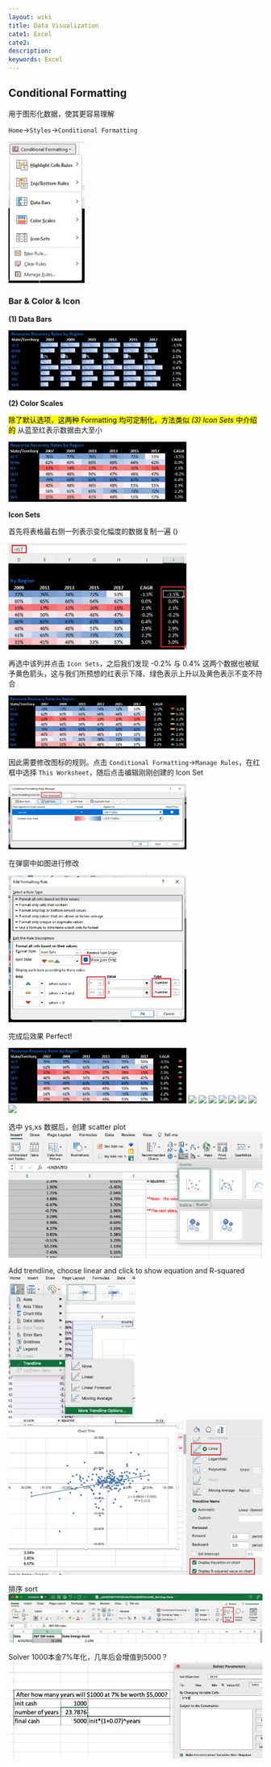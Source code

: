 ```yaml
---
layout: wiki
title: Data Visualization
cate1: Excel
cate2:
description: 
keywords: Excel
---
```


## Conditional Formatting
用于图形化数据，使其更容易理解

`Home`$\to$`Styles`$\to$`Conditional Formatting`

<img src="/images/2022-06/Snipaste_2022-06-05_19-58-59.png"  width="30%">

### Bar & Color & Icon
**(1) Data Bars**

<img src="/images/2022-06/Snipaste_2022-06-05_20-00-53.png"  width="70%">

**(2) Color Scales**

<span style="background-color: yellow; color: black;">除了默认选项，这两种 Formatting 均可定制化，方法类似 *(3) Icon Sets* 中介绍的</span>
从蓝至红表示数据由大至小

<img src="/images/2022-06/Snipaste_2022-06-05_20-02-06.png"  width="70%">

**Icon Sets**

首先将表格最右侧一列表示变化幅度的数据复制一遍 ()

<img src="/images/2022-06/Snipaste_2022-06-05_20-05-12.png"  width="70%">

再选中该列并点击 `Icon Sets`，之后我们发现 -0.2% 与 0.4% 这两个数据也被赋予黄色箭头，这与我们所预想的红表示下降、绿色表示上升以及黄色表示不变不符合

<img src="/images/2022-06/Snipaste_2022-06-05_20-06-13.png"  width="70%">

因此需要修改图标的规则。点击 `Conditional Formatting`$\to$`Manage Rules`，在红框中选择 `This Worksheet`，随后点击编辑刚刚创建的 Icon Set

<img src="/images/2022-06/Snipaste_2022-06-05_20-10-44.png"  width="70%">

在弹窗中如图进行修改

<img src="/images/2022-06/Snipaste_2022-06-05_20-12-32.png"  width="70%">

完成后效果 Perfect!

<img src="/images/2022-06/Snipaste_2022-06-05_20-13-19.png"  width="70%">


<img src="/images/2022-06/.png"  width="70%">
<img src="/images/2022-06/.png"  width="70%">
<img src="/images/2022-06/.png"  width="70%">
<img src="/images/2022-06/.png"  width="70%">
<img src="/images/2022-06/.png"  width="70%">
<img src="/images/2022-06/.png"  width="70%">
<img src="/images/2022-06/.png"  width="70%">
<img src="/images/2022-06/.png"  width="70%">



选中 ys,xs 数据后，创建 scatter plot
<img src="/images/2022-04/Snipaste_2022-04-30_09-49-15.png"  width="100%">

Add trendline, choose linear and click to show equation and R-squared
<img src="/images/2022-04/Snipaste_2022-04-30_09-55-07.png"  width="50%">
<img src="/images/2022-04/Snipaste_2022-04-30_09-56-09.png"  width="100%">

排序 sort
<img src="/images/2022-04/Snipaste_2022-04-30_10-12-08.png"  width="100%">

Solver
1000本金7%年化，几年后会增值到5000？
<img src="/images/2022-04/Snipaste_2022-04-30_10-57-59.png"  width="100%">


